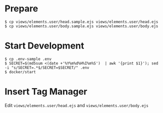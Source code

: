 # Prepare

    $ cp views/elements.user/head.sample.ejs views/elements.user/head.ejs
    $ cp views/elements.user/body.sample.ejs views/elements.user/body.ejs

# Start Development

    $ cp .env-sample .env
    $ SECRET=$(md5sum <(date +'%Y%m%d%H%I%m%S')  | awk '{print $1}'); sed -i "s/SECRET=.*$/SECRET=$SECRET/" .env
    $ docker/start
    
# Insert Tag Manager

Edit `views/elements.user/head.ejs` and `views/elements.user/body.ejs`